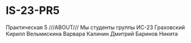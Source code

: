 # IS-23-PR5
Практическая 5
///ABOUT///
Мы студенты группы ИС-23
Граховский Кирилл
Вельмискина Варвара
Калинин Дмитрий
Баринов Никита
